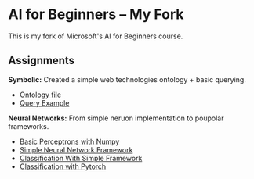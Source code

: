 # AI for Beginners – My Fork

This is my fork of Microsoft's AI for Beginners course.

## Assignments

**Symbolic:** 
Created a simple web technologies ontology + basic querying.
- [Ontology file](lessons/2-Symbolic/webtech.owl)
- [Query Example](lessons/2-Symbolic/query.py)

**Neural Networks:** 
From simple neruon implementation to poupolar frameworks.
- [Basic Perceptrons with Numpy](lessons/3-NeuralNetworks/03-Perceptron/lab/PerceptronMultiClass.ipynb)
- [Simple Neural Network Framework](lessons/3-NeuralNetworks/04-OwnFramework/lab/framework.py)
- [Classification With Simple Framework](lessons/3-NeuralNetworks/04-OwnFramework/lab/MyFW_MNIST.ipynb)
- [Classification with Pytorch](lessons/3-NeuralNetworks/05-Frameworks/lab/LabFrameworks.ipynb)